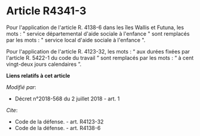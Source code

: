 # Article R4341-3

Pour l'application de l'article R. 4138-6 dans les îles Wallis et Futuna, les mots : " service départemental d'aide sociale à
l'enfance " sont remplacés par les mots : " service local d'aide sociale à l'enfance ". 

Pour l'application de l'article R. 4123-32, les mots : “ aux durées fixées par l'article R. 5422-1 du code du travail ” sont
remplacés par les mots : “ à cent vingt-deux jours calendaires ”.

**Liens relatifs à cet article**

_Modifié par_:

  - Décret n°2018-568 du 2 juillet 2018 - art. 1

_Cite_:

  - Code de la défense. - art. R4123-32
  - Code de la défense. - art. R4138-6
